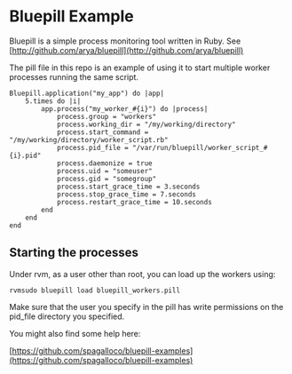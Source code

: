 # Bluepill Example
Bluepill is a simple process monitoring tool written in Ruby. See [http://github.com/arya/bluepill](http://github.com/arya/bluepill)

The pill file in this repo is an example of using it to start multiple worker processes running the same script.

	Bluepill.application("my_app") do |app|
		5.times do |i|
			app.process("my_worker_#{i}") do |process|
				process.group = "workers"
				process.working_dir = "/my/working/directory"
				process.start_command = "/my/working/directory/worker_script.rb"
				process.pid_file = "/var/run/bluepill/worker_script_#{i}.pid"
				process.daemonize = true
				process.uid = "someuser"
				process.gid = "somegroup"
				process.start_grace_time = 3.seconds
				process.stop_grace_time = 7.seconds
				process.restart_grace_time = 10.seconds
			end
		end
	end

## Starting the processes
Under rvm, as a user other than root, you can load up the workers using:

    rvmsudo bluepill load bluepill_workers.pill
    

Make sure that the user you specify in the pill has write permissions on the pid_file directory you specified.

You might also find some help here:

[https://github.com/spagalloco/bluepill-examples](https://github.com/spagalloco/bluepill-examples)